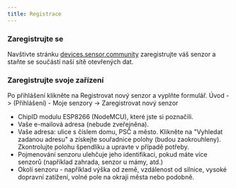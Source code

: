 ```yaml
---
title: Registrace
---
```


### Zaregistrujte se

Navštivte stránku  [devices.sensor.community](https://devices-test.sensor.community/register) zaregistrujte váš senzor a staňte se součástí naší sítě otevřených dat.


### Zaregistrujte svoje zařízení
Po přihlášení klikněte na Registrovat nový senzor a vyplňte formulář.
Úvod -> (Přihlášení) - Moje senzory -> Zaregistrovat nový senzor

* ChipID modulu ESP8266 (NodeMCU), které jste si poznačili.
* Vaše e-mailová adresa (nebude zveřejněna).
* Vaše adresa: ulice s číslem domu, PSČ a město. Klikněte na "Vyhledat zadanou adresu" a získejte souřadnice polohy (budou zaokrouhleny). Zkontrolujte polohu špendlíku a upravte v případě potřeby.
* Pojmenování senzoru ulehčuje jeho identifikaci, pokud máte více senzorů (například zahrada, senzor u mámy, atd.)
* Okolí senzoru - například výška od země, vzdálenost od silnice, vysoké dopravní zatížení, volné pole na okraji města nebo podobně.
